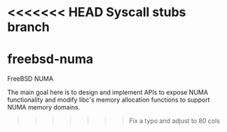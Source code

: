 <<<<<<< HEAD
Syscall stubs branch
=======
freebsd-numa
============

FreeBSD NUMA

The main goal here is to design and implement APIs to expose NUMA functionality
and modify libc's memory allocation functions to support NUMA memory domains.
>>>>>>> Fix a typo and adjust to 80 cols
